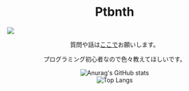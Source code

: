 <span align=center>
 <h1>Ptbnth</h1>
 <img src="https://komarev.com/ghpvc/?username=Ptbnth" align=center>
 
質問や話は[ここで](https://github.com/Ptbnth/Ptbnth.github.io/issues/1)お願いします。

プログラミング初心者なので色々教えてほしいです。
 
<div style="text-align:center">
  
![Anurag's GitHub stats](https://github-readme-stats.vercel.app/api?username=Ptbnth&show_icons=true&theme=tokyonight)<br>
![Top Langs](https://github-readme-stats.vercel.app/api/top-langs/?username=Ptbnth&layout=compact&theme=tokyonight)
</div>
</span>
